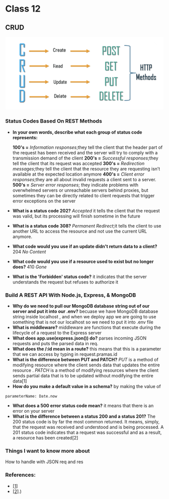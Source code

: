 # Class 12

## CRUD
![CRUD](/1_pJRJgw1Vj-1MjhtQFZAZRA.png)

### Status Codes Based On REST Methods
 
* **In your own words, describe what each group of status code represents:**

    **100's =** *Information responses*;they tell the client that the header part of the request has been received and the server will try to comply with a transmission demand of the client
    **200's =** *Successful responses*;they tell the client that its request was accepted
    **300's =** *Redirection messages*;they tell the client that the resource they are requesting isn’t available at the expected location anymore
    **400's =** *Client error responses*;they are all about invalid requests a client sent to a server.
    **500's =** *Server error responses*; they indicate problems with overwhelmed servers or unreachable servers behind proxies, but sometimes they can be directly related to client requests that trigger error exceptions on the server

* **What is a status code 202?** *Accepted* it tells the client that the request was valid, but its processing will finish sometime in the future
* **What is a status code 308?** *Permanent Redirect*;it tells the client to use another URL to access the resource and not use the current URL anymore.

* **What code would you use if an update didn't return data to a client?**
204 *No Content*
* **What code would you use if a resource used to exist but no longer does?**
410 *Gone*

* **What is the 'Forbidden' status code?**
it indicates that the server understands the request but refuses to authorize it

### Build A REST API With Node.js, Express, & MongoDB

* **Why do we need to pull our MongoDB database string out of our server and put it into our .env?**
becuase  we have MongoDB database string inside localhost , and when we deploy app we are going to use something that is not our localhost so we need to put it into .env file
* **What is middleware?**
middleware are functions that execute during the lifecycle of a request to the Express server
* **What does app.use(express.json()) do?**
 parses incoming JSON requests and puts the parsed data in req.
* **What does the /:id mean in a route?**
this means that this is a parameter that we can access by typing in request.pramas.id
* **What is the difference between PUT and PATCH?**
*PUT* is a method of modifying resource where the client sends data that updates the entire resource . *PATCH* is a method of modifying resources where the client sends partial data that is to be updated without modifying the entire data[1]
* **How do you make a default value in a schema?**
by making the value of 
```
parameterName: Date.now
```
* **What does a 500 error status code mean?**
it means that there is an error on your server 
* **What is the difference between a status 200 and a status 201?**
The 200 status code is by far the most common returned. It means, simply, that the request was received and understood and is being processed. A 201 status code indicates that a request was successful and as a result, a resource has been created[2]

### Things I want to know more about
  How to handle with JSON req and res

### References:
* [[1]](https://www.geeksforgeeks.org/difference-between-put-and-patch-request/#:~:text=PUT%20is%20a%20method%20of%20modifying%20resource%20where%20the%20client,without%20modifying%20the%20entire%20data.) 
* [[2]](https://aloneonahill.com/blog/http-status-codes#:~:text=Successful&text=The%20200%20status%20code%20is,understood%20and%20is%20being%20processed.&text=A%20201%20status%20code%20indicates,for%20example%20a%20new%20page).) 